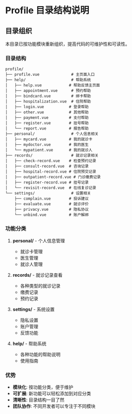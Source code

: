 # Profile 目录结构说明

## 目录组织

本目录已按功能模块重新组织，提高代码的可维护性和可读性。

### 目录结构

```
profile/
├── profile.vue              # 主页面入口
├── help/                    # 帮助系统
│   ├── help.vue            # 帮助反馈主页面
│   ├── appointment.vue      # 预约帮助
│   ├── bindcard.vue         # 绑卡帮助
│   ├── hospitalization.vue  # 住院帮助
│   ├── login.vue           # 登录帮助
│   ├── other.vue           # 其他帮助
│   ├── payment.vue         # 支付帮助
│   ├── register.vue        # 挂号帮助
│   └── report.vue          # 报告帮助
├── personal/                # 个人信息相关
│   ├── mycard.vue          # 我的就诊卡
│   ├── mydoctor.vue        # 我的医生
│   └── mypatient.vue       # 我的就诊人
├── records/                 # 就诊记录相关
│   ├── check-record.vue    # 检查预约记录
│   ├── consult-record.vue  # 咨询记录
│   ├── hospital-record.vue # 住院预交记录
│   ├── outpatient-record.vue # 门诊缴费记录
│   ├── register-record.vue # 挂号记录
│   └── revisit-record.vue  # 在线复诊记录
└── settings/                # 设置相关
    ├── complain.vue        # 投诉建议
    ├── evaluate.vue        # 就诊评价
    ├── privacy.vue         # 隐私协议
    └── unbind.vue          # 账户解绑
```

### 功能分类

1. **personal/** - 个人信息管理
   - 就诊卡管理
   - 医生管理
   - 就诊人管理

2. **records/** - 就诊记录查看
   - 各种类型的就诊记录
   - 缴费记录
   - 预约记录

3. **settings/** - 系统设置
   - 隐私设置
   - 账户管理
   - 反馈功能

4. **help/** - 帮助系统
   - 各种功能的帮助说明
   - 使用指南

### 优势

- **模块化**: 按功能分类，便于维护
- **可扩展**: 新功能可以轻松添加到对应分类
- **清晰性**: 目录结构一目了然
- **团队协作**: 不同开发者可以专注于不同模块
